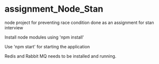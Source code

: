 # assignment_Node_Stan
node project for preventing race condition done as an assignment for stan interview

Install node modules using 'npm install'

Use 'npm start' for starting the application

Redis and Rabbit MQ needs to be installed and running.
